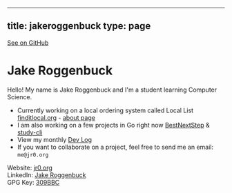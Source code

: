 
---
title: jakeroggenbuck
type: page
---

[See on GitHub](https://github.com/jakeroggenbuck/jakeroggenbuck/)

# Jake Roggenbuck

Hello! My name is Jake Roggenbuck and I'm a student learning Computer Science.

- Currently working on a local ordering system called Local List [finditlocal.org](http://finditlocal.org) - [about page](http://finditlocal.org/about)
- I am also working on a few projects in Go right now [BestNextStep](https://github.com/JakeRoggenbuck/BestNextStep) & [study-cli](https://github.com/JakeRoggenbuck/study-cli)
- View my monthly [Dev Log](https://jr0.org/devlog)
- If you want to collaborate on a project, feel free to send me an email: `me@jr0.org`

Website:  [jr0.org](https://jr0.org)<br>
LinkedIn: [Jake Roggenbuck](https://www.linkedin.com/in/jake-roggenbuck-1500a8215/)<br>
GPG Key: [309BBC](https://github.com/JakeRoggenbuck.gpg)<br>
